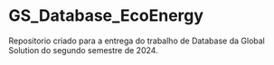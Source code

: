 # GS_Database_EcoEnergy
Repositorio criado para a entrega do trabalho de Database da Global Solution do segundo semestre de 2024.
